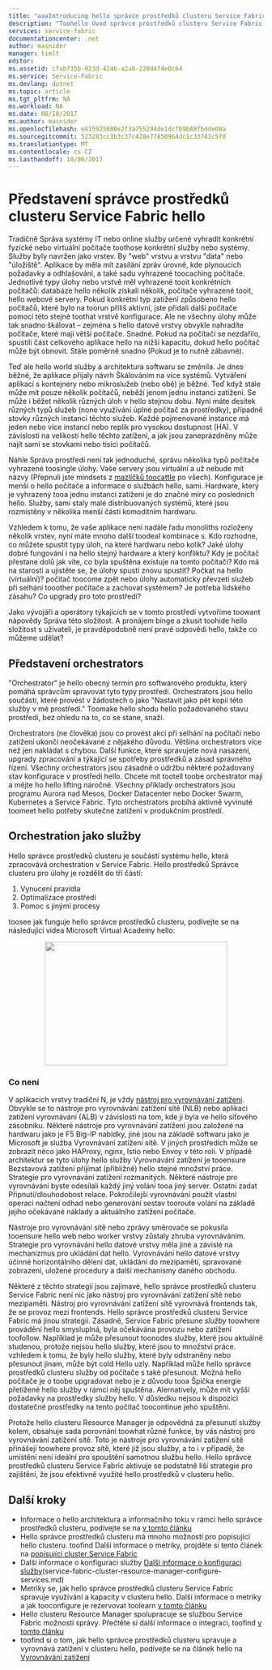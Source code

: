 ```yaml
---
title: "aaaIntroducing hello správce prostředků clusteru Service Fabric | Microsoft Docs"
description: "Toohello Úvod správce prostředků clusteru Service Fabric."
services: service-fabric
documentationcenter: .net
author: masnider
manager: timlt
editor: 
ms.assetid: cfab735b-923d-4246-a2a8-220d4f4e0c64
ms.service: Service-Fabric
ms.devlang: dotnet
ms.topic: article
ms.tgt_pltfrm: NA
ms.workload: NA
ms.date: 08/18/2017
ms.author: masnider
ms.openlocfilehash: e815925880e2f3a755294de1dcfb9b88fbdde08a
ms.sourcegitcommit: 523283cc1b3c37c428e77850964dc1c33742c5f0
ms.translationtype: MT
ms.contentlocale: cs-CZ
ms.lasthandoff: 10/06/2017
---
```

# <a name="introducing-hello-service-fabric-cluster-resource-manager"></a>Představení správce prostředků clusteru Service Fabric hello
Tradičně Správa systémy IT nebo online služby určené vyhradit konkrétní fyzické nebo virtuální počítače toothose konkrétní služby nebo systémy. Služby byly navržen jako vrstev. By "web" vrstvu a vrstvu "data" nebo "úložiště". Aplikace by měla mít zasílání zpráv úrovně, kde plynoucích požadavky a odhlašování, a také sadu vyhrazené toocaching počítače. Jednotlivé typy úlohy nebo vrstvě měl vyhrazené tooit konkrétních počítačů: databáze hello několik získali několik, počítače vyhrazené tooit, hello webové servery. Pokud konkrétní typ zatížení způsobeno hello počítačů, které bylo na toorun příliš aktivní, jste přidali další počítače pomocí této stejné toothat vrstvě konfigurace. Ale ne všechny úlohy může tak snadno škálovat – zejména s hello datové vrstvy obvykle nahradíte počítače, které mají větší počítače. Snadné. Pokud na počítači se nezdařilo, spustili část celkového aplikace hello na nižší kapacitu, dokud hello počítač může být obnovit. Stále poměrně snadno (Pokud je to nutně zábavné).

Teď ale hello world služby a architektura softwaru se změnila. Je dnes běžné, že aplikace přijaly návrh Škálováním na více systémů. Vytváření aplikací s kontejnery nebo mikroslužeb (nebo obě) je běžné. Teď když stále může mít pouze několik počítačů, neběží jenom jednu instanci zatížení. Se může i běžet několik různých úloh v hello stejnou dobu. Nyní máte desítek různých typů služeb (none využívání úplné počítač za prostředky), případně stovky různých instancí těchto služeb. Každé pojmenované instance má jeden nebo více instancí nebo replik pro vysokou dostupnost (HA). V závislosti na velikosti hello těchto zatížení, a jak jsou zaneprázdněny může najít sami se stovkami nebo tisíci počítačů. 

Náhle Správa prostředí není tak jednoduché, správu několika typů počítače vyhrazené toosingle úlohy. Vaše servery jsou virtuální a už nebude mít názvy (Přepnuli jste mindsets z [mazlíčků toocattle](http://www.slideshare.net/randybias/architectures-for-open-and-scalable-clouds/20) po všech). Konfigurace je menší o hello počítače a informace o službách hello, sami. Hardware, který je vyhrazený tooa jednu instanci zatížení je do značné míry co posledních hello. Služby, sami staly malé distribuovaných systémů, které jsou rozmístěny v několika menší části komoditním hardwaru.

Vzhledem k tomu, že vaše aplikace není nadále řadu monoliths rozloženy několik vrstev, nyní máte mnoho další toodeal kombinace s. Kdo rozhodne, co můžete spustit typy úloh, na které hardwaru nebo kolik? Jaké úlohy dobré fungování i na hello stejný hardware a který konfliktu? Kdy je počítač přestane dolů jak víte, co byla spuštěna existuje na tomto počítači? Kdo má na starosti a ujistěte se, že úlohy spustí znovu spustit? Počkat na hello (virtuální)? počítač toocome zpět nebo úlohy automaticky převzetí služeb při selhání tooother počítače a zachovat systémem? Je potřeba lidského zásahu? Co upgrady pro toto prostředí?

Jako vývojáři a operátory týkajících se v tomto prostředí vytvoříme toowant nápovědy Správa této složitost. A pronájem binge a zkusit toohide hello složitost s uživateli, je pravděpodobně není pravé odpovědi hello, takže co můžeme udělat?

## <a name="introducing-orchestrators"></a>Představení orchestrators
"Orchestrator" je hello obecný termín pro softwarového produktu, který pomáhá správcům spravovat tyto typy prostředí. Orchestrators jsou hello součásti, které provést v žádostech o jako "Nastavit jako pět kopií této služby v mé prostředí." Toomake hello shodu hello požadovaného stavu prostředí, bez ohledu na to, co se stane, snaží.

Orchestrators (ne člověka) jsou co provést akci při selhání na počítači nebo zatížení ukončí neočekávané z nějakého důvodu. Většina orchestrators více než jen nakládat s chybou. Další funkce, které spravujete nová nasazení, upgrady zpracování a týkající se spotřeby prostředků a zásad správného řízení. Všechny orchestrators jsou zásadně o údržbu některé požadovaný stav konfigurace v prostředí hello. Chcete mít tootell toobe orchestrator mají a mějte ho hello lifting náročné. Všechny příklady orchestrators jsou programu Aurora nad Mesos, Docker Datacenter nebo Docker Swarm, Kubernetes a Service Fabric. Tyto orchestrators probíhá aktivně vyvinuté toomeet hello potřeby skutečné zatížení v produkčním prostředí. 

## <a name="orchestration-as-a-service"></a>Orchestration jako služby
Hello správce prostředků clusteru je součástí systému hello, která zpracovává orchestration v Service Fabric. Hello prostředků Správce clusteru pro úlohy je rozdělit do tří částí:

1. Vynucení pravidla
2. Optimalizace prostředí
3. Pomoc s jinými procesy

toosee jak funguje hello správce prostředků clusteru, podívejte se na následující videa Microsoft Virtual Academy hello:<center><a target="_blank" href="https://mva.microsoft.com/en-US/training-courses/building-microservices-applications-on-azure-service-fabric-16747?l=d4tka66yC_5706218965">
<img src="./media/service-fabric-cluster-resource-manager-introduction/ConceptsAndDemoVid.png" WIDTH="360" HEIGHT="244">
</a></center>

### <a name="what-it-isnt"></a>Co není
V aplikacích vrstvy tradiční N, je vždy [nástroj pro vyrovnávání zatížení](https://en.wikipedia.org/wiki/Load_balancing_(computing)). Obvykle se to nástroje pro vyrovnávání zatížení sítě (NLB) nebo aplikaci zatížení vyrovnávání (ALB) v závislosti na tom, kde ji byla ve hello síťového zásobníku. Některé nástroje pro vyrovnávání zatížení jsou založené na hardwaru jako je F5 Big-IP nabídky, jiné jsou na základě softwaru jako je Microsoft je služba Vyrovnávání zatížení sítě. V jiných prostředích může se zobrazit něco jako HAProxy, nginx, Istio nebo Envoy v této roli. V případě architektur se tyto úlohy hello služby Vyrovnávání zatížení je tooensure Bezstavová zatížení přijímat (přibližně) hello stejné množství práce. Strategie pro vyrovnávání zatížení rozmanitých. Některé nástroje pro vyrovnávání byste odesílali každý jiný volání tooa jiný server. Ostatní zadat Připnutí/dlouhodobost relace. Pokročilejší vyrovnávání použít vlastní operaci načtení odhad nebo generování sestav tooroute volání na základě jejího očekávané náklady a aktuálního zatížení počítače.

Nástroje pro vyrovnávání sítě nebo zprávy směrovače se pokusila tooensure hello web nebo worker vrstvy zůstaly zhruba vyrovnáváním. Strategie pro vyrovnávání hello datové vrstvy měla jiné a závislé na mechanizmus pro ukládání dat hello. Vyrovnávání hello datové vrstvy účinné horizontálního dělení dat, ukládání do mezipaměti, spravované zobrazení, uložené procedury a další mechanismy daného obchodu.

Některé z těchto strategií jsou zajímavé, hello správce prostředků clusteru Service Fabric není nic jako nástroj pro vyrovnávání zatížení sítě nebo mezipaměti. Nástroj pro vyrovnávání zatížení sítě vyrovnává frontends tak, že se provoz mezi frontends. Hello správce prostředků clusteru Service Fabric má jinou strategii. Zásadně, Service Fabric přesune *služby* toowhere provádění hello smysluplná, byla očekávána provozu nebo zatížení toofollow. Například je může přesunout toonodes služby, které jsou aktuálně studenou, protože nejsou hello služby, které jsou to množství práce. vzhledem k tomu, že byly hello služby, které byly odstraněny nebo přesunout jinam, může být cold Hello uzly. Například může hello správce prostředků clusteru služby od počítače s také přesunout. Možná hello počítače je o toobe upgradovat nebo je z důvodu tooa Špička energie přetížené hello služby v rámci něj spuštěna. Alernatively, může mít vyšší požadavky na prostředky služby hello. V důsledku nejsou k dispozici dostatečné prostředky na tento počítač toocontinue jeho spuštění. 

Protože hello clusteru Resource Manager je odpovědná za přesunutí služby kolem, obsahuje sada porovnání toowhat různé funkce, by vás nástroj pro vyrovnávání zatížení sítě. Toto je nástroje pro vyrovnávání zatížení sítě přinášejí toowhere provoz sítě, které již jsou služby, a to i v případě, že umístění není ideální pro spouštění samotnou službu hello. Hello správce prostředků clusteru Service Fabric aktivuje se podstatně liší strategie pro zajištění, že jsou efektivně využité hello prostředků v clusteru hello.

## <a name="next-steps"></a>Další kroky
- Informace o hello architektura a informačního toku v rámci hello správce prostředků clusteru, podívejte se na [v tomto článku](service-fabric-cluster-resource-manager-architecture.md)
- Hello správce prostředků clusteru má mnoho možností pro popisující hello clusteru. toofind Další informace o metriky, projděte si tento článek na [popisující cluster Service Fabric](service-fabric-cluster-resource-manager-cluster-description.md)
- Další informace o konfiguraci služby [Další informace o konfiguraci služby](service-fabric-cluster-resource-manager-configure-services.md)(service-fabric-cluster-resource-manager-configure-services.md)
- Metriky se, jak hello správce prostředků clusteru Service Fabric spravuje využívání a kapacity v clusteru hello. Další informace o metriky a jak tooconfigure je rezervovat toolearn [v tomto článku](service-fabric-cluster-resource-manager-metrics.md)
- Hello clusteru Resource Manager spolupracuje se službou Service Fabric možnosti správy. Přečtěte si další informace o integraci, toofind [v tomto článku](service-fabric-cluster-resource-manager-management-integration.md)
- toofind si o tom, jak hello správce prostředků clusteru spravuje a vyrovnává zatížení v clusteru hello, podívejte se na článek hello na [Vyrovnávání zatížení](service-fabric-cluster-resource-manager-balancing.md)

